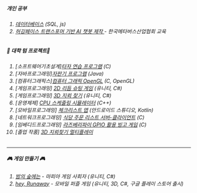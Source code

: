 <h5> 개인 공부 </h5>
<h6><ol>
  <li> <a href="https://github.com/SE0NA/Practice_DB">데이터베이스</a> (SQL, js)</li>
  <li> <a href="">허깅페이스 트랜스포머 기반 AI 챗봇 제작 </a> - 한국메타버스산업협회 교육</li>
</ol></h6>


<h5>🏫 대학 텀 프로젝트🏫 </h5>
<h6><ol>
  <li> [소프트웨어기초설계]<a href="https://github.com/SE0NA/TermProject/tree/main/1-1">타자 연습 프로그램</a> (C) </li>
  <li> [자바프로그래밍]<a href="https://github.com/SE0NA/TermProject/tree/main/2-1">자판기 프로그램</a> (Java) </li>
  <li> [컴퓨터그래픽스]<a href="https://github.com/SE0NA/TermProject/tree/main/3-1">컴퓨터 그래픽 OpenGL</a> (C, OpenGL)</li>
  <li> [게임프로그래밍] <a href="https://github.com/SE0NA/2DGameProject">2D 리듬 슈팅 게임</a> (유니티, C#) </li>
  <li> [게임프로그래밍] <a href="https://github.com/SE0NA/3DGameProject">3D 지뢰 찾기</a> (유니티, C#) </li>
  <li> [운영체제] <a href="https://github.com/SE0NA/CPU_Scheduling_Simulator">CPU 스케줄링 시뮬레이터</a> (C++) </li>
  <li> [모바일프로그래밍] <a href="https://github.com/SE0NA/Android_Application">체크리스트 앱</a> (안드로이드 스튜디오, Kotlin) </li>
  <li> [네트워크프로그래밍] <a href="https://github.com/SE0NA/Restaurant_Order_Service">식당 주문 리스트 서버-클라이언트</a> (C) </li>
  <li> [임베디드프로그래밍] <a href="https://github.com/yeaji7681/Embedded_Software_TermProject">라즈베리파이 GPIO 활용 빙고 게임</a> (C)</li>
  <li> [졸업 작품] <a href="https://github.com/SE0NA/sweeper-3D"> 3D 지뢰찾기 멀티플레이 </a></li>
</ol></h6>

***

<h5> 🎮 게임 만들기 🎮 <h5>
<h6><ol>
  <li> <a href="https://github.com/SE0NA/InTheWoods">밤의 숲에는</a> - 마피아 게임 사회자 (유니티, C#)</li>
  <li> <a href="https://github.com/SE0NA/Runaway">hey, Runaway</a> - 모바일 퍼즐 게임 (유니티, 3D, C#, 구글 플레이 스토어 출시)</li>
</ol></h6>


<!--
**SE0NA/SE0NA** is a ✨ _special_ ✨ repository because its `README.md` (this file) appears on your GitHub profile.

Here are some ideas to get you started:

- 🔭 I’m currently working on ...
- 🌱 I’m currently learning ...
- 👯 I’m looking to collaborate on ...
- 🤔 I’m looking for help with ...
- 💬 Ask me about ...
- 📫 How to reach me: ...
- 😄 Pronouns: ...
- ⚡ Fun fact: ...
-->
